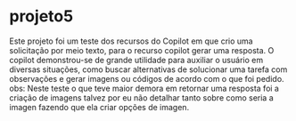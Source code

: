# projeto5

Este projeto foi um teste dos recursos do Copilot em que crio uma solicitação por meio texto, para o recurso copilot gerar uma resposta. O copilot demonstrou-se de grande utilidade para auxiliar o usuário em diversas situações, como buscar alternativas de solucionar uma tarefa com observações e gerar imagens ou códigos de acordo com o que foi pedido.
obs: Neste teste o que teve maior demora em retornar uma resposta foi a criação de imagens talvez por eu não detalhar tanto sobre como seria a imagen fazendo que ela criar opções de imagen. 
